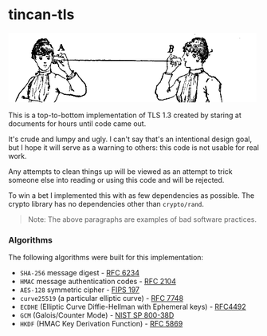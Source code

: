 # tincan-tls

<img src="https://github.com/syncsynchalt/tincan-tls/raw/master/images/tincan.png"
     alt="Lover's telephone" width="498" height="140" />

This is a top-to-bottom implementation of TLS 1.3 created by
staring at documents for hours until code came out.

It's crude and lumpy and ugly.  I can't say that's an intentional
design goal, but I hope it will serve as a warning to others:
this code is not usable for real work.

Any attempts to clean things up will be viewed as an attempt to
trick someone else into reading or using this code and will be
rejected.

To win a bet I implemented this with as few dependencies as possible.
The crypto library has no dependencies other than `crypto/rand`.

> Note: The above paragraphs are examples of bad software practices.

### Algorithms

The following algorithms were built for this implementation:

* `SHA-256` message digest - [RFC 6234](https://tools.ietf.org/html/rfc6234)
* `HMAC` message authentication codes - [RFC 2104](https://tools.ietf.org/html/rfc2104)
* `AES-128` symmetric cipher - [FIPS 197](https://nvlpubs.nist.gov/nistpubs/FIPS/NIST.FIPS.197.pdf)
* `curve25519` (a particular elliptic curve) - [RFC 7748](https://tools.ietf.org/html/rfc7748)
* `ECDHE` (Elliptic Curve Diffie-Hellman with Ephemeral keys) - [RFC4492](https://tools.ietf.org/html/rfc4492)
* `GCM` (Galois/Counter Mode) - [NIST SP 800-38D](https://csrc.nist.gov/publications/detail/sp/800-38d/final)
* `HKDF` (HMAC Key Derivation Function) - [RFC 5869](https://tools.ietf.org/html/rfc5869)

